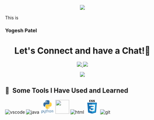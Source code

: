 <p align="center">
  <img src="https://capsule-render.vercel.app/api?type=waving&color=gradient&text=Hii-There!&height=100&section=header"/>
</p>
<p align="left">
  <span> This is <h3>Yogesh Patel</h3> </span>
</p>
<h1 align="center">
  Let's Connect and have a Chat!💬
</h1>
<p align="center">
<a href="https://www.linkedin.com/in/yogesh-patel-756856205/">
  <img height="50" src="https://user-images.githubusercontent.com/46517096/166973395-19676cd8-f8ec-4abf-83ff-da8243505b82.png"/>
</a>
<a href="https://www.instagram.com/yogesh._.patel_/">
  <img height="50" src="https://user-images.githubusercontent.com/46517096/166974368-9798f39f-1f46-499c-b14e-81f0a3f83a06.png"/>
</a>
</p>

<p align="center">
  <img src= "https://media.giphy.com/media/KExih5tI7WAAKc5F3Q/giphy.gif">
</p>

<h2 align="left"> 🚀 &nbsp;Some Tools I Have Used and Learned</h2>
<p align="left">
  
  <img src="https://cdn.jsdelivr.net/gh/devicons/devicon/icons/vscode/vscode-original.svg" alt="vscode" width="45" height="45"/>
  <img src="https://www.vectorlogo.zone/logos/java/java-icon.svg" alt="java" width="45" height="45"/>
  <img src="https://raw.githubusercontent.com/devicons/devicon/master/icons/python/python-original-wordmark.svg" alt="python" width="45" height="45" />
  <img src="https://cdn.jsdelivr.net/gh/devicons/devicon/icons/cplusplus/cplusplus-original.svg" width="45" height="45"/>
  <img src="https://cdn.jsdelivr.net/gh/devicons/devicon/icons/html5/html5-original.svg" alt="html" width="45" height="45"/>
  <img src="https://raw.githubusercontent.com/devicons/devicon/master/icons/css3/css3-original-wordmark.svg" alt="css3" width="45" height="45" />
  <img src="https://cdn.jsdelivr.net/gh/devicons/devicon/icons/git/git-original.svg" alt="git" width="45" height="45"/>
  
</p>
